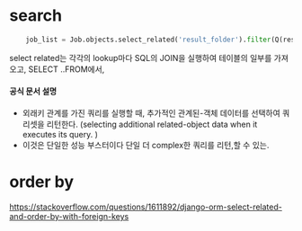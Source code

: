 
# search 
```python
    job_list = Job.objects.select_related('result_folder').filter(Q(result_folder__name__contains=search_input) )
```

select related는 각각의 lookup마다 SQL의 JOIN을 실행하여 테이블의 일부를 가져오고, SELECT ..FROM에서, 

#### 공식 문서 설명
- 외래키 관계를 가진 쿼리를 실행할 때, 추가적인 관계된-객체 데이터를 선택하여 쿼리셋을 리턴한다. (selecting additional related-object data when it executes its query. )
- 이것은 단일한 성능 부스터이다 단일 더 complex한 쿼리를 리턴,할 수 있는. 


# order by 

https://stackoverflow.com/questions/1611892/django-orm-select-related-and-order-by-with-foreign-keys
